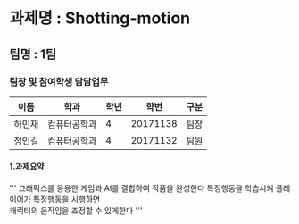 #  과제명 : Shotting-motion
## 팀명 : 1팀
### 팀장 및 참여학생 담담업무
| 이름  | 학과  | 학년  | 학번 | 구분 |
|---|---|---|---|---|
| 허민재  | 컴퓨터공학과  | 4  |  20171138 | 팀장 |
| 정인길  | 컴퓨터공학과  | 4  |  20171132 | 팀원  |

#### 1.과제요약

'''
그래픽스를 응용한 게임과 AI를 결합하여 작품을 완성한다
 특정행동을 학습시켜 플레이어가 특정행동을 시행하면  
캐릭터의 움직임을 조정할 수 있게한다
'''
